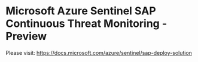 # Microsoft Azure Sentinel SAP Continuous Threat Monitoring - Preview

Please visit: https://docs.microsoft.com/azure/sentinel/sap-deploy-solution
